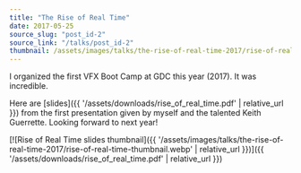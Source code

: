 ```yaml
---
title: "The Rise of Real Time"
date: 2017-05-25
source_slug: "post_id-2"
source_link: "/talks/post_id-2"
thumbnail: /assets/images/talks/the-rise-of-real-time-2017/rise-of-real-time-thumbnail.webp
---
```


I organized the first VFX Boot Camp at GDC this year (2017). It was incredible.

Here are [slides]({{ '/assets/downloads/rise_of_real_time.pdf' | relative_url }}) from the first presentation given by myself and the talented Keith Guerrette. Looking forward to next year!

[![Rise of Real Time slides thumbnail]({{ '/assets/images/talks/the-rise-of-real-time-2017/rise-of-real-time-thumbnail.webp' | relative_url }})]({{ '/assets/downloads/rise_of_real_time.pdf' | relative_url }})
